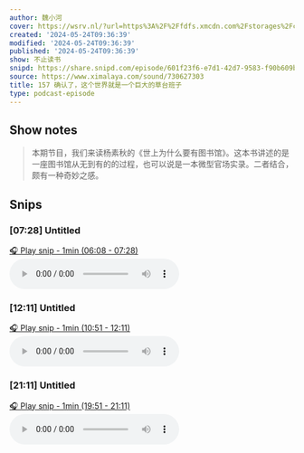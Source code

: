```yaml
---
author: 魏小河
cover: https://wsrv.nl/?url=https%3A%2F%2Ffdfs.xmcdn.com%2Fstorages%2Fc56c-audiofreehighqps%2FB8%2FC8%2FCMCoOR4EJoXoAAF04gCTNyZI.jpeg&w=200&h=200
created: '2024-05-24T09:36:39'
modified: '2024-05-24T09:36:39'
published: '2024-05-24T09:36:39'
show: 不止读书
snipd: https://share.snipd.com/episode/601f23f6-e7d1-42d7-9583-f90b609b1e3a
source: https://www.ximalaya.com/sound/730627303
title: 157 确认了，这个世界就是一个巨大的草台班子
type: podcast-episode
---
```



## Show notes
> 本期节目，我们来读杨素秋的《世上为什么要有图书馆》。这本书讲述的是一座图书馆从无到有的的过程，也可以说是一本微型官场实录。二者结合，颇有一种奇妙之感。

## Snips
### [07:28] Untitled
[🎧 Play snip - 1min️ (06:08 - 07:28)](https://share.snipd.com/snip/64b7f800-b4e2-4ee6-b409-f0541cd76eb7)
<audio controls> <source src="https://jt.ximalaya.com//GKwRIJEKJS5tALAn3QLXRS62.m4a?channel=rss&album_id=47548262&track_id=730627303&uid=71608201&jt=https://aod.cos.tx.xmcdn.com/storages/991e-audiofreehighqps/31/69/GKwRIJEKJS5tALAn3QLXRS62.m4a#t=06:08,07:28"> </audio>
### [12:11] Untitled
[🎧 Play snip - 1min️ (10:51 - 12:11)](https://share.snipd.com/snip/04998d37-8d91-41d6-b698-672c8fc4a67c)
<audio controls> <source src="https://jt.ximalaya.com//GKwRIJEKJS5tALAn3QLXRS62.m4a?channel=rss&album_id=47548262&track_id=730627303&uid=71608201&jt=https://aod.cos.tx.xmcdn.com/storages/991e-audiofreehighqps/31/69/GKwRIJEKJS5tALAn3QLXRS62.m4a#t=10:51,12:11"> </audio>
### [21:11] Untitled
[🎧 Play snip - 1min️ (19:51 - 21:11)](https://share.snipd.com/snip/e182df51-7188-4871-a7e9-f2f7f81b2e3e)
<audio controls> <source src="https://jt.ximalaya.com//GKwRIJEKJS5tALAn3QLXRS62.m4a?channel=rss&album_id=47548262&track_id=730627303&uid=71608201&jt=https://aod.cos.tx.xmcdn.com/storages/991e-audiofreehighqps/31/69/GKwRIJEKJS5tALAn3QLXRS62.m4a#t=19:51,21:11"> </audio>
